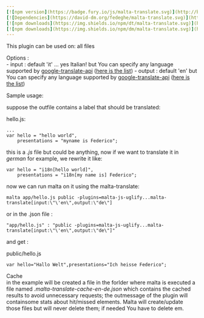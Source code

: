 ```yaml
---
[![npm version](https://badge.fury.io/js/malta-translate.svg)](http://badge.fury.io/js/malta-translate)
[![Dependencies](https://david-dm.org/fedeghe/malta-translate.svg)](https://david-dm.org/fedeghe/malta-translate)
[![npm downloads](https://img.shields.io/npm/dt/malta-translate.svg)](https://npmjs.org/package/malta-translate)
[![npm downloads](https://img.shields.io/npm/dm/malta-translate.svg)](https://npmjs.org/package/malta-translate)  
---  
```


This plugin can be used on: all files

Options :  
    - input : default 'it' ... yes Italian! but You can specify any language supported by [google-translate-api][0]  ([here is the list][langs])
    - output : default 'en' but You can specify any language supported by [google-translate-api][0] ([here is the list][langs])


Sample usage:  

suppose the outfile contains a label that should be translated:  

hello.js:  
```
...
var hello = "hello world", 
    presentations = "myname is Federico";
```

this is a _.js_ file but could be anything, now if we want to translate it in _german_ for example, we rewrite it like:

```
var hello = "i18n[hello world]", 
    presentations = "i18n[my name is] Federico";
```

now we can run malta on it using the malta-translate:  

```
malta app/hello.js public -plugins=malta-js-uglify...malta-translate[input:\"\'en\",output:\"de\"]
```
or in the .json file :
```
"app/hello.js" : "public -plugins=malta-js-uglify...malta-translate[input:\"\'en\",output:\"de\"]"
```

and get :  

public/hello.js
```
var hello="Hallo Welt",presentations="Ich heisse Federico";
```

Cache  
in the example will be created a file in the forlder where malta is executed a file named _.malta-translate-cache-en-de.json_ which contains the cached results to avoid unnecessary requests; the outmessage of the plugin will containsome stats about hit/missed elements. Malta will create/update those files but will never delete them; if needed You have to delete em.

[0]: https://www.npmjs.com/package/google-translate-api
[langs]: [https://github.com/fedeghe/malta-translate/blob/master/langs.json]